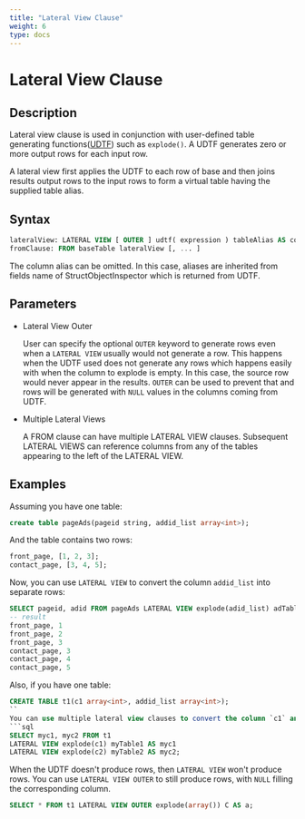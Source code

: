 ```yaml
---
title: "Lateral View Clause"
weight: 6
type: docs
---
```

<!--
Licensed to the Apache Software Foundation (ASF) under one
or more contributor license agreements.  See the NOTICE file
distributed with this work for additional information
regarding copyright ownership.  The ASF licenses this file
to you under the Apache License, Version 2.0 (the
"License"); you may not use this file except in compliance
with the License.  You may obtain a copy of the License at
  http://www.apache.org/licenses/LICENSE-2.0
Unless required by applicable law or agreed to in writing,
software distributed under the License is distributed on an
"AS IS" BASIS, WITHOUT WARRANTIES OR CONDITIONS OF ANY
KIND, either express or implied.  See the License for the
specific language governing permissions and limitations
under the License.
-->

# Lateral View Clause

## Description

Lateral view clause is used in conjunction with user-defined table generating functions([UDTF](https://cwiki.apache.org/confluence/display/Hive/LanguageManual+UDF#LanguageManualUDF-Built-inTable-GeneratingFunctions(UDTF))) such as `explode()`.
A UDTF generates zero or more output rows for each input row.

A lateral view first applies the UDTF to each row of base and then joins results output rows to the input rows to form a virtual table having the supplied table alias.

## Syntax

```sql
lateralView: LATERAL VIEW [ OUTER ] udtf( expression ) tableAlias AS columnAlias [, ... ]
fromClause: FROM baseTable lateralView [, ... ]
```
The column alias can be omitted. In this case, aliases are inherited from fields name of StructObjectInspector which is returned from UDTF.

## Parameters

- Lateral View Outer

  User can specify the optional `OUTER` keyword to generate rows even when a `LATERAL VIEW` usually would not generate a row.
  This happens when the UDTF used does not generate any rows which happens easily with when the column to explode is empty.
  In this case, the source row would never appear in the results. `OUTER` can be used to prevent that and rows will be generated with `NULL`
  values in the columns coming from UDTF.
- Multiple Lateral Views

  A FROM clause can have multiple LATERAL VIEW clauses.
  Subsequent LATERAL VIEWS can reference columns from any of the tables appearing to the left of the LATERAL VIEW.


## Examples

Assuming you have one table:
```sql
create table pageAds(pageid string, addid_list array<int>);
```
And the table contains two rows:
```sql
front_page, [1, 2, 3];
contact_page, [3, 4, 5];
```
Now, you can use `LATERAL VIEW` to convert the column `addid_list` into separate rows:
```sql
SELECT pageid, adid FROM pageAds LATERAL VIEW explode(adid_list) adTable AS adid;
-- result
front_page, 1
front_page, 2
front_page, 3
contact_page, 3
contact_page, 4
contact_page, 5
```
Also, if you have one table:
```sql
CREATE TABLE t1(c1 array<int>, addid_list array<int>);
``
You can use multiple lateral view clauses to convert the column `c1` and `c2` into separate rows:
```sql
SELECT myc1, myc2 FROM t1
LATERAL VIEW explode(c1) myTable1 AS myc1
LATERAL VIEW explode(c2) myTable2 AS myc2;
```
When the UDTF doesn't produce rows, then `LATERAL VIEW` won't produce rows.
You can use `LATERAL VIEW OUTER` to still produce rows, with `NULL` filling the corresponding column.
```sql
SELECT * FROM t1 LATERAL VIEW OUTER explode(array()) C AS a;
```
